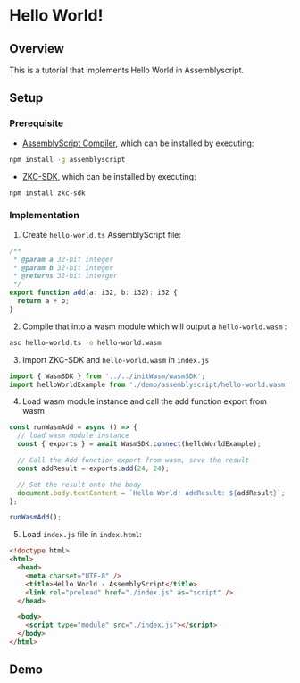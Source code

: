 # Hello World!

## Overview

This is a tutorial that implements Hello World in Assemblyscript.

## Setup

### Prerequisite

- [AssemblyScript Compiler](https://www.assemblyscript.org/compiler.html#using-the-compiler), which can be installed by executing:

```bash
npm install -g assemblyscript
```

- [ZKC-SDK](https://github.com/zkcrossteam/ZKC-SDK), which can be installed by executing:

```
npm install zkc-sdk
```

### Implementation

1. Create `hello-world.ts` AssemblyScript file:

```typescript
/**
 * @param a 32-bit integer
 * @param b 32-bit integer
 * @returns 32-bit interger
 */
export function add(a: i32, b: i32): i32 {
  return a + b;
}
```

2. Compile that into a wasm module which will output a `hello-world.wasm` :

```bash
asc hello-world.ts -o hello-world.wasm
```

3. Import ZKC-SDK and `hello-world.wasm` in `index.js`

```javascript
import { WasmSDK } from '../../initWasm/wasmSDK';
import helloWorldExample from './demo/assemblyscript/hello-world.wasm';
```

4. Load wasm module instance and call the add function export from wasm

```javascript
const runWasmAdd = async () => {
  // load wasm module instance
  const { exports } = await WasmSDK.connect(helloWorldExample);

  // Call the Add function export from wasm, save the result
  const addResult = exports.add(24, 24);

  // Set the result onto the body
  document.body.textContent = `Hello World! addResult: ${addResult}`;
};

runWasmAdd();
```

5. Load `index.js` file in `index.html`:

```html
<!doctype html>
<html>
  <head>
    <meta charset="UTF-8" />
    <title>Hello World - AssemblyScript</title>
    <link rel="preload" href="./index.js" as="script" />
  </head>

  <body>
    <script type="module" src="./index.js"></script>
  </body>
</html>
```

## Demo
